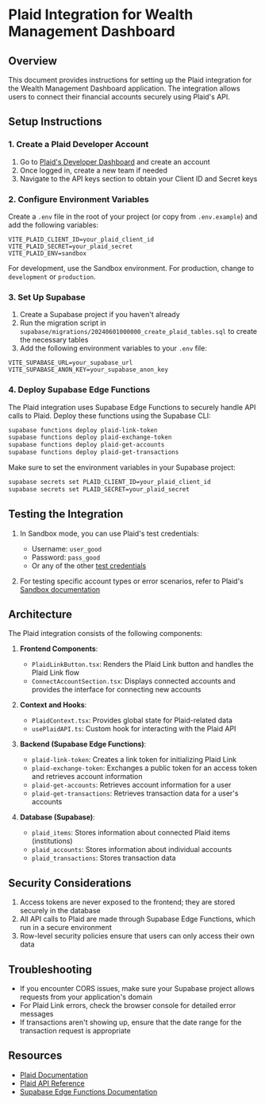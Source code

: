 # Plaid Integration for Wealth Management Dashboard

## Overview

This document provides instructions for setting up the Plaid integration for the Wealth Management Dashboard application. The integration allows users to connect their financial accounts securely using Plaid's API.

## Setup Instructions

### 1. Create a Plaid Developer Account

1. Go to [Plaid's Developer Dashboard](https://dashboard.plaid.com/signup) and create an account
2. Once logged in, create a new team if needed
3. Navigate to the API keys section to obtain your Client ID and Secret keys

### 2. Configure Environment Variables

Create a `.env` file in the root of your project (or copy from `.env.example`) and add the following variables:

```
VITE_PLAID_CLIENT_ID=your_plaid_client_id
VITE_PLAID_SECRET=your_plaid_secret
VITE_PLAID_ENV=sandbox
```

For development, use the Sandbox environment. For production, change to `development` or `production`.

### 3. Set Up Supabase

1. Create a Supabase project if you haven't already
2. Run the migration script in `supabase/migrations/20240601000000_create_plaid_tables.sql` to create the necessary tables
3. Add the following environment variables to your `.env` file:

```
VITE_SUPABASE_URL=your_supabase_url
VITE_SUPABASE_ANON_KEY=your_supabase_anon_key
```

### 4. Deploy Supabase Edge Functions

The Plaid integration uses Supabase Edge Functions to securely handle API calls to Plaid. Deploy these functions using the Supabase CLI:

```bash
supabase functions deploy plaid-link-token
supabase functions deploy plaid-exchange-token
supabase functions deploy plaid-get-accounts
supabase functions deploy plaid-get-transactions
```

Make sure to set the environment variables in your Supabase project:

```bash
supabase secrets set PLAID_CLIENT_ID=your_plaid_client_id
supabase secrets set PLAID_SECRET=your_plaid_secret
```

## Testing the Integration

1. In Sandbox mode, you can use Plaid's test credentials:
   - Username: `user_good`
   - Password: `pass_good`
   - Or any of the other [test credentials](https://plaid.com/docs/sandbox/test-credentials/)

2. For testing specific account types or error scenarios, refer to Plaid's [Sandbox documentation](https://plaid.com/docs/sandbox/)

## Architecture

The Plaid integration consists of the following components:

1. **Frontend Components**:
   - `PlaidLinkButton.tsx`: Renders the Plaid Link button and handles the Plaid Link flow
   - `ConnectAccountSection.tsx`: Displays connected accounts and provides the interface for connecting new accounts

2. **Context and Hooks**:
   - `PlaidContext.tsx`: Provides global state for Plaid-related data
   - `usePlaidAPI.ts`: Custom hook for interacting with the Plaid API

3. **Backend (Supabase Edge Functions)**:
   - `plaid-link-token`: Creates a link token for initializing Plaid Link
   - `plaid-exchange-token`: Exchanges a public token for an access token and retrieves account information
   - `plaid-get-accounts`: Retrieves account information for a user
   - `plaid-get-transactions`: Retrieves transaction data for a user's accounts

4. **Database (Supabase)**:
   - `plaid_items`: Stores information about connected Plaid items (institutions)
   - `plaid_accounts`: Stores information about individual accounts
   - `plaid_transactions`: Stores transaction data

## Security Considerations

1. Access tokens are never exposed to the frontend; they are stored securely in the database
2. All API calls to Plaid are made through Supabase Edge Functions, which run in a secure environment
3. Row-level security policies ensure that users can only access their own data

## Troubleshooting

- If you encounter CORS issues, make sure your Supabase project allows requests from your application's domain
- For Plaid Link errors, check the browser console for detailed error messages
- If transactions aren't showing up, ensure that the date range for the transaction request is appropriate

## Resources

- [Plaid Documentation](https://plaid.com/docs/)
- [Plaid API Reference](https://plaid.com/docs/api/)
- [Supabase Edge Functions Documentation](https://supabase.com/docs/guides/functions)
